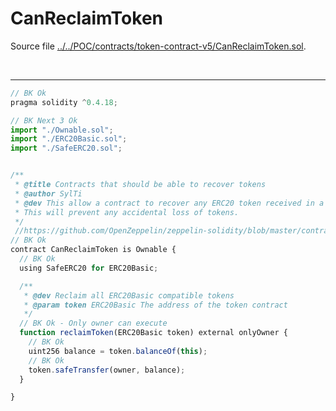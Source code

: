 # CanReclaimToken

Source file [../../POC/contracts/token-contract-v5/CanReclaimToken.sol](../../POC/contracts/token-contract-v5/CanReclaimToken.sol).

<br />

<hr />

```javascript
// BK Ok
pragma solidity ^0.4.18;

// BK Next 3 Ok
import "./Ownable.sol";
import "./ERC20Basic.sol";
import "./SafeERC20.sol";


/**
 * @title Contracts that should be able to recover tokens
 * @author SylTi
 * @dev This allow a contract to recover any ERC20 token received in a contract by transferring the balance to the contract owner.
 * This will prevent any accidental loss of tokens.
 */
 //https://github.com/OpenZeppelin/zeppelin-solidity/blob/master/contracts/ownership/CanReclaimToken.sol
// BK Ok
contract CanReclaimToken is Ownable {
  // BK Ok
  using SafeERC20 for ERC20Basic;

  /**
   * @dev Reclaim all ERC20Basic compatible tokens
   * @param token ERC20Basic The address of the token contract
   */
  // BK Ok - Only owner can execute
  function reclaimToken(ERC20Basic token) external onlyOwner {
    // BK Ok
    uint256 balance = token.balanceOf(this);
    // BK Ok
    token.safeTransfer(owner, balance);
  }

}
```
